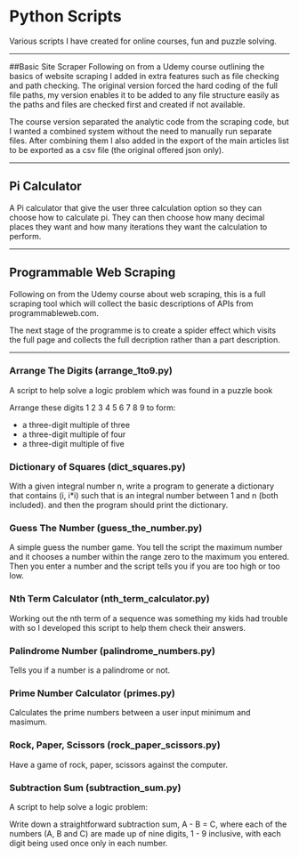 # Python Scripts
Various scripts I have created for online courses, fun and puzzle solving.

----------

##Basic Site Scraper
Following on from a Udemy course outlining the basics of website scraping I added in extra features such as file checking and path checking. The original version forced the hard coding of the full file paths, my version enables it to be added to any file structure easily as the paths and files are checked first and created if not available.

The course version separated the analytic code from the scraping code, but I wanted a combined system without the need to manually run separate files. After combining them I also added in the export of the main articles list to be exported as a csv file (the original offered json only).

----------

## Pi Calculator
A Pi calculator that give the user three calculation option so they can choose how to calculate pi. They can then choose how many decimal places they want and how many iterations they want the calculation to perform.

----------

## Programmable Web Scraping
Following on from the Udemy course about web scraping, this is a full scraping tool which will collect the basic descriptions of APIs from programmableweb.com.

The next stage of the programme is to create a spider effect which visits the full page and collects the full decription rather than a part description.

----------

### Arrange The Digits (arrange_1to9.py)
A script to help solve a logic problem which was found in a puzzle book

Arrange these digits 1 2 3 4 5 6 7 8 9 to form:
* a three-digit multiple of three
* a three-digit multiple of four
* a three-digit multiple of five


### Dictionary of Squares (dict_squares.py)
With a given integral number n, write a program to generate a dictionary that contains (i, i*i) such that is an integral number between 1 and n (both included). and then the program should print the dictionary.

### Guess The Number (guess_the_number.py)
A simple guess the number game. You tell the script the maximum number and it chooses a number within the range zero to the maximum you entered. Then you enter a number and the script tells you if you are too high or too low.


### Nth Term Calculator (nth_term_calculator.py)
Working out the nth term of a sequence was something my kids had trouble with so I developed this script to help them check their answers.




### Palindrome Number (palindrome_numbers.py)
Tells you if a number is a palindrome or not.




### Prime Number Calculator (primes.py)
Calculates the prime numbers between a user input minimum and masimum.



### Rock, Paper, Scissors (rock_paper_scissors.py)
Have a game of rock, paper, scissors against the computer.



### Subtraction Sum (subtraction_sum.py)
A script to help solve a logic problem:

Write down a straightforward subtraction sum, A - B = C, where each of the numbers (A, B and C) are made up of nine digits, 1 - 9 inclusive, with each digit being used once only in each number.
